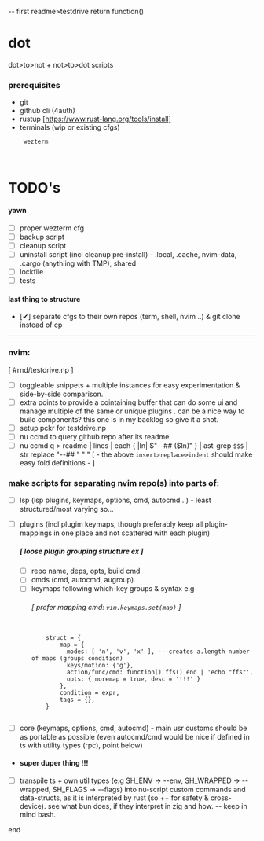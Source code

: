 -- first readme>testdrive return function()

# dot

dot>to>not + not>to>dot scripts

### prerequisites

-   git
-   github cli (4auth)
-   rustup [https://www.rust-lang.org/tools/install]
-   terminals (wip or existing cfgs)
    ```
     wezterm
    ```

<br/>

# TODO's

#### yawn

-   [ ] proper wezterm cfg
-   [ ] backup script
-   [ ] cleanup script
-   [ ] uninstall script (incl cleanup pre-install) - .local, .cache, nvim-data, .cargo (anythiing with TMP), shared
-   [ ] lockfile
-   [ ] tests

#### last thing to structure

-   [✔] separate cfgs to their own repos (term, shell, nvim ..) & git clone instead of cp

---

### nvim:

[ #rnd/testdrive.np ]

-   [ ] toggleable snippets + multiple instances for easy experimentation & side-by-side comparison.
-   [ ] extra points to provide a cointaining buffer that can do some ui and manage multiple of the same or unique plugins . can be a nice way to build components? this one is in my backlog so give it a shot.
-   [ ] setup pckr for testdrive.np
-   [ ] nu ccmd to query github repo after its readme
-   [ ] nu ccmd q > readme | lines | each { |ln| $"--## ($ln)" } | ast-grep `$$$` | str replace "--## " " " [ - the above `insert>replace>indent` should make easy fold definitions - ]

### make scripts for separating nvim repo(s) into parts of:

-   [ ] lsp (lsp plugins, keymaps, options, cmd, autocmd ..) - least structured/most varying so...
-   [ ] plugins (incl plugim keymaps, though preferably keep all plugin-mappings in one place and not scattered with each plugin)

    ##### [ loose plugin grouping structure ex ]

    -   [ ] repo name, deps, opts, build cmd
    -   [ ] cmds (cmd, autocmd, augroup)
    -   [ ] keymaps following which-key groups & syntax e.g
        ###### [ prefer mapping cmd: `vim.keymaps.set(map)` ]
        <pre><code>
          struct = {
              map = {
                modes: [ 'n', 'v', 'x' ], -- creates a.length number of maps (groups condition)
                keys/motion: {'<leader>g'},
                action/func/cmd: function() ffs() end | '<cmd>echo "ffs"<CR>',
                opts: { noremap = true, desc = '!!!' }
              },
              condition = expr,
              tags = {},
          }
        </code></pre>

-   [ ] core (keymaps, options, cmd, autocmd) - main usr customs should be as portable as possible (even autocmd/cmd would be nice if defined in ts with utility types (rpc), point below)

-   #### super duper thing !!!

-   [ ] transpile ts + own util types (e.g SH_ENV -> --env, SH_WRAPPED -> --wrapped, SH_FLAGS<Union> -> --flags) into nu-script custom commands and data-structs, as it is interpreted by rust (so ++ for safety & cross-device). see what bun does, if they interpret in zig and how. -- keep in mind bash.

end

